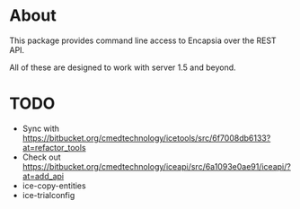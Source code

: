 # About

This package provides command line access to Encapsia over the REST API.

All of these are designed to work with server 1.5 and beyond.

# TODO

* Sync with https://bitbucket.org/cmedtechnology/icetools/src/6f7008db6133?at=refactor_tools
* Check out https://bitbucket.org/cmedtechnology/iceapi/src/6a1093e0ae91/iceapi/?at=add_api
* ice-copy-entities
* ice-trialconfig